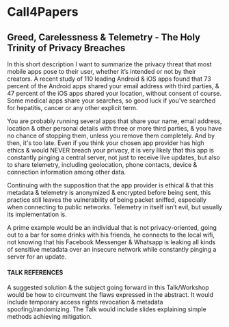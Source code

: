 # Call4Papers
## Greed, Carelessness & Telemetry - The Holy Trinity of Privacy Breaches

In this short description I want to summarize the privacy threat that most mobile apps pose to their user, whether it’s intended or not by their creators. A recent study of 110 leading Android & iOS apps found that 73 percent of the Android apps shared your email address with third parties, & 47 percent of the iOS apps shared your location, without consent of course. Some medical apps share your searches, so good luck if you've searched for hepatitis, cancer or any other explicit term.


You are probably running several apps that share your name, email address, location & other personal details with three or more third parties, & you have no chance of stopping them, unless you remove them completely. And by then, it's too late. Even if you think your chosen app provider has high ethics & would NEVER breach your privacy, it is very likely that this app is constantly pinging a central server, not just to receive live updates, but also to share telemetry, including geolocation, phone contacts, device & connection information among other data.


Continuing with the supposition that the app provider is ethical & that this metadata & telemetry is anonymized & encrypted before being sent, this practice still leaves the vulnerability of being packet sniffed, especially when connecting to public networks. Telemetry in itself isn’t evil, but usually its implementation is.


A prime example would be an individual that is not privacy-oriented, going out to a bar for some drinks with his friends, he connects to the local wifi, not knowing that his Facebook Messenger & Whatsapp is leaking all kinds of sensitive metadata over an insecure network while constantly pinging a server for an update.


#### TALK REFERENCES

A suggested solution & the subject going forward in this Talk/Workshop would be how to circumvent the flaws expressed in the abstract. It would include temporary access rights revocation & metadata spoofing/randomizing.
The Talk would include slides explaining simple methods achieving mitigation.